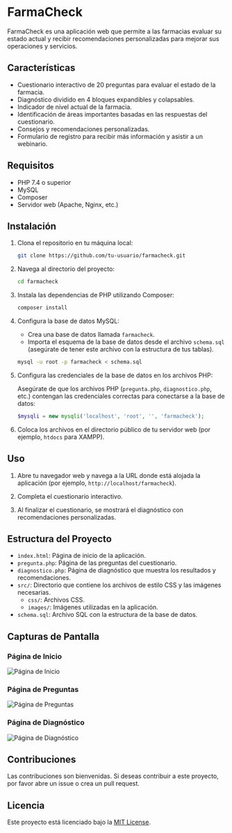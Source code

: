 # FarmaCheck

FarmaCheck es una aplicación web que permite a las farmacias evaluar su estado actual y recibir recomendaciones personalizadas para mejorar sus operaciones y servicios. 

## Características

- Cuestionario interactivo de 20 preguntas para evaluar el estado de la farmacia.
- Diagnóstico dividido en 4 bloques expandibles y colapsables.
- Indicador de nivel actual de la farmacia.
- Identificación de áreas importantes basadas en las respuestas del cuestionario.
- Consejos y recomendaciones personalizadas.
- Formulario de registro para recibir más información y asistir a un webinario.

## Requisitos

- PHP 7.4 o superior
- MySQL
- Composer
- Servidor web (Apache, Nginx, etc.)

## Instalación

1. Clona el repositorio en tu máquina local:

    ```bash
    git clone https://github.com/tu-usuario/farmacheck.git
    ```

2. Navega al directorio del proyecto:

    ```bash
    cd farmacheck
    ```

3. Instala las dependencias de PHP utilizando Composer:

    ```bash
    composer install
    ```

4. Configura la base de datos MySQL:

    - Crea una base de datos llamada `farmacheck`.
    - Importa el esquema de la base de datos desde el archivo `schema.sql` (asegúrate de tener este archivo con la estructura de tus tablas).

    ```bash
    mysql -u root -p farmacheck < schema.sql
    ```

5. Configura las credenciales de la base de datos en los archivos PHP:

    Asegúrate de que los archivos PHP (`pregunta.php`, `diagnostico.php`, etc.) contengan las credenciales correctas para conectarse a la base de datos:

    ```php
    $mysqli = new mysqli('localhost', 'root', '', 'farmacheck');
    ```

6. Coloca los archivos en el directorio público de tu servidor web (por ejemplo, `htdocs` para XAMPP).

## Uso

1. Abre tu navegador web y navega a la URL donde está alojada la aplicación (por ejemplo, `http://localhost/farmacheck`).

2. Completa el cuestionario interactivo.

3. Al finalizar el cuestionario, se mostrará el diagnóstico con recomendaciones personalizadas.

## Estructura del Proyecto

- `index.html`: Página de inicio de la aplicación.
- `pregunta.php`: Página de las preguntas del cuestionario.
- `diagnostico.php`: Página de diagnóstico que muestra los resultados y recomendaciones.
- `src/`: Directorio que contiene los archivos de estilo CSS y las imágenes necesarias.
  - `css/`: Archivos CSS.
  - `images/`: Imágenes utilizadas en la aplicación.
- `schema.sql`: Archivo SQL con la estructura de la base de datos.

## Capturas de Pantalla

### Página de Inicio
![Página de Inicio](path/to/screenshot.png)

### Página de Preguntas
![Página de Preguntas](path/to/screenshot2.png)

### Página de Diagnóstico
![Página de Diagnóstico](path/to/screenshot3.png)

## Contribuciones

Las contribuciones son bienvenidas. Si deseas contribuir a este proyecto, por favor abre un issue o crea un pull request.

## Licencia

Este proyecto está licenciado bajo la [MIT License](LICENSE).
